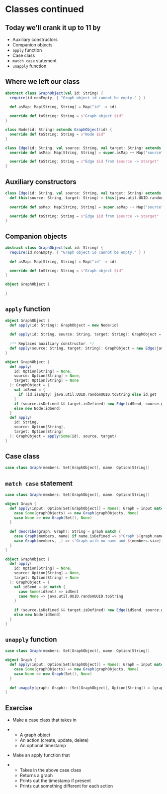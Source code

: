 # Classes continued

## Today we’ll crank it up to 11 by
- Auxiliary constructors
- Companion objects
- `apply` function
- Case class
- `match case` statement
- `unapply` function

## Where we left our class

```scala
abstract class GraphObject(val id: String) {
  require(id.nonEmpty, { "Graph object id cannot be empty." } )
  
  def asMap: Map[String, String] = Map("id" -> id)

  override def toString: String = s"Graph object $id"
}

class Node(id: String) extends GraphObject(id) {
  override def toString: String = s"Node $id"
}

class Edge(id: String, val source: String, val target: String) extends GraphObject(id) {
  override def asMap: Map[String, String] = super.asMap ++ Map("source" -> source, "target" -> target)

  override def toString: String = s"Edge $id from $source -> $target"
}
```

## Auxiliary constructors

```scala
class Edge(id: String, val source: String, val target: String) extends GraphObject(id) {
  def this(source: String, target: String) = this(java.util.UUID.randomUUID.toString, source, target)
  
  override def asMap: Map[String, String] = super.asMap ++ Map("source" -> source, "target" -> target)

  override def toString: String = s"Edge $id from $source -> $target"
}
```

## Companion objects

```scala
abstract class GraphObject(val id: String) {
  require(id.nonEmpty, { "Graph object id cannot be empty." } )
  
  def asMap: Map[String, String] = Map("id" -> id)

  override def toString: String = s"Graph object $id"
}

object GraphObject {
  
}
```

## `apply` function

```scala
object GraphObject {
  def apply(id: String): GraphObject = new Node(id)
  
  def apply(id: String, source: String, target: String): GraphObject = new Edge(id, source, target)
  
  /** Replaces auxiliary constructor. */
  def apply(source: String, target: String): GraphObject = new Edge(java.util.UUID.randomUUID.toString, source, target)
}
```

```scala
object GraphObject {
  def apply(
    id: Option[String] = None,
    source: Option[String] = None,
    target: Option[String] = None
  ): GraphObject = {
    val idSend = {
      if (id.isEmpty) java.util.UUID.randomUUID.toString else id.get
    }
    if (source.isDefined && target.isDefined) new Edge(idSend, source.get, target.get)
    else new Node(idSend)
  }
  def apply(
    id: String,
    source: Option[String],
    target: Option[String]
  ): GraphObject = apply(Some(id), source, target)
}
```

## Case class

```scala
case class Graph(members: Set[GraphObject], name: Option[String])
```

## `match case` statement

```scala
case class Graph(members: Set[GraphObject], name: Option[String])

object Graph {
  def apply(input: Option[Set[GraphObject]] = None): Graph = input match {
    case Some(graphObjects) => new Graph(graphObjects, None)
    case None => new Graph(Set(), None)
  }
  
  def describe(graph: Graph): String = graph match {
    case Graph(members, name) if name.isDefined => s"Graph ${graph.name.get} with ${members.size} members"
    case Graph(members, _) => s"Graph with no name and ${members.size} members"
  }
}
```

```scala
object GraphObject {
  def apply(
    id: Option[String] = None,
    source: Option[String] = None,
    target: Option[String] = None
  ): GraphObject = {
    val idSend = id match {
      case Some(idSent) => idSent
      case None => java.util.UUID.randomUUID.toString
    }
    
    if (source.isDefined && target.isDefined) new Edge(idSend, source.get, target.get)
    else new Node(idSend)
  }
}
```

## `unapply` function

```scala
case class Graph(members: Set[GraphObject], name: Option[String])

object Graph {
  def apply(input: Option[Set[GraphObject]] = None): Graph = input match {
    case Some(graphObjects) => new Graph(graphObjects, None)
    case None => new Graph(Set(), None)
  }
  
  def unapply(graph: Graph): (Set[GraphObject], Option[String]) = (graph.members, graph.name)
}
```

## Exercise

- Make a case class that takes in

- - A graph object
  - An action (create, update, delete)
  - An optional timestamp

- Make an apply function that

- - Takes in the above case class
  - Returns a graph
  - Prints out the timestamp if present
  - Prints out something different for each action